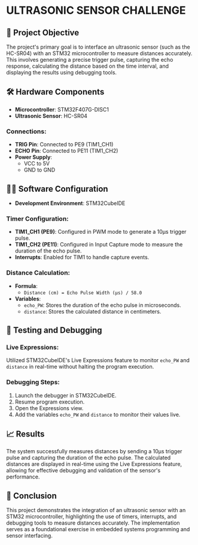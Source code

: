 # ULTRASONIC SENSOR CHALLENGE

## 🎯 Project Objective
The project's primary goal is to interface an ultrasonic sensor (such as the HC-SR04) with an STM32 microcontroller to measure distances accurately. This involves generating a precise trigger pulse, capturing the echo response, calculating the distance based on the time interval, and displaying the results using debugging tools.

## 🛠️ Hardware Components
- **Microcontroller**: STM32F407G-DISC1
- **Ultrasonic Sensor**: HC-SR04

### Connections:
- **TRIG Pin**: Connected to PE9 (TIM1_CH1)
- **ECHO Pin**: Connected to PE11 (TIM1_CH2)
- **Power Supply**: 
  - VCC to 5V
  - GND to GND

## 🧑‍💻 Software Configuration
- **Development Environment**: STM32CubeIDE

### Timer Configuration:
- **TIM1_CH1 (PE9)**: Configured in PWM mode to generate a 10µs trigger pulse.
- **TIM1_CH2 (PE11)**: Configured in Input Capture mode to measure the duration of the echo pulse.
- **Interrupts**: Enabled for TIM1 to handle capture events.

### Distance Calculation:
- **Formula**: 
  - `Distance (cm) = Echo Pulse Width (µs) / 58.0`
- **Variables**:
  - `echo_PW`: Stores the duration of the echo pulse in microseconds.
  - `distance`: Stores the calculated distance in centimeters.

## 🧪 Testing and Debugging
### Live Expressions:
Utilized STM32CubeIDE's Live Expressions feature to monitor `echo_PW` and `distance` in real-time without halting the program execution.

### Debugging Steps:
1. Launch the debugger in STM32CubeIDE.
2. Resume program execution.
3. Open the Expressions view.
4. Add the variables `echo_PW` and `distance` to monitor their values live.

## 📈 Results
The system successfully measures distances by sending a 10µs trigger pulse and capturing the duration of the echo pulse. The calculated distances are displayed in real-time using the Live Expressions feature, allowing for effective debugging and validation of the sensor's performance.

## 📄 Conclusion
This project demonstrates the integration of an ultrasonic sensor with an STM32 microcontroller, highlighting the use of timers, interrupts, and debugging tools to measure distances accurately. The implementation serves as a foundational exercise in embedded systems programming and sensor interfacing.
